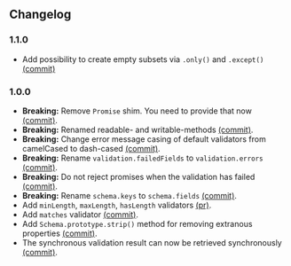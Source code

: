 Changelog
---------

### 1.1.0
- Add possibility to create empty subsets via `.only()` and `.except()` [(commit)]((https://github.com/peerigon/alamid-schema/commit/f6a4a0284e83f6adb40d07dde7434aef5b274f30))

### 1.0.0
- **Breaking:** Remove `Promise` shim. You need to provide that now [(commit)]((https://github.com/peerigon/alamid-schema/commit/cb3809c367fd64b47166190422e96b0d14e77000)).
- **Breaking:** Renamed readable- and writable-methods [(commit)](https://github.com/peerigon/alamid-schema/commit/80f9a12b9e239e12c857c5b62116a771ecb7b3b3).
- **Breaking:** Change error message casing of default validators from camelCased to dash-cased [(commit)](https://github.com/peerigon/alamid-schema/commit/0deedb47fbb37d4b8672664e61dda82c75a62b9a).
- **Breaking:** Rename `validation.failedFields` to `validation.errors` [(commit)](https://github.com/peerigon/alamid-schema/commit/93c50ed1785f47df5ef6f59c961a9a56a32a3d9b).
- **Breaking:** Do not reject promises when the validation has failed [(commit)](https://github.com/peerigon/alamid-schema/commit/dec6aa1ee4ab06607b33d37371bd9e0697d8e839).
- **Breaking:** Rename `schema.keys` to `schema.fields` [(commit)](https://github.com/peerigon/alamid-schema/commit/6e3da7e26679a6a7698d018fed8cf3c28c2bc8c8).
- Add `minLength`, `maxLength`, `hasLength` validators [(pr)](https://github.com/peerigon/alamid-schema/pull/25).
- Add `matches` validator [(commit)](https://github.com/peerigon/alamid-schema/commit/395607a9ae8fe871df001d4cb5957c69609ea3b9).
- Add `Schema.prototype.strip()` method for removing extranous properties [(commit)](https://github.com/peerigon/alamid-schema/commit/622ce9d000f26240b19082f47c148b5a41d10457).
- The synchronous validation result can now be retrieved synchronously [(commit)](https://github.com/peerigon/alamid-schema/commit/bd4bf324faa503c5e69ba5b4f680bd8edad3d3e5).
